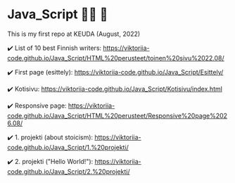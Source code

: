 # Java_Script :woman_technologist: :fallen_leaf:

This is my first repo at KEUDA (August, 2022)

:heavy_check_mark: List of 10 best Finnish writers: https://viktoriia-code.github.io/Java_Script/HTML%20perusteet/toinen%20sivu%2022.08/

:heavy_check_mark: First page (esittely): https://viktoriia-code.github.io/Java_Script/Esittely/

:heavy_check_mark: Kotisivu: https://viktoriia-code.github.io/Java_Script/Kotisivu/index.html

:heavy_check_mark: Responsive page: https://viktoriia-code.github.io/Java_Script/HTML%20perusteet/Responsive%20page%2026.08/

:heavy_check_mark: 1. projekti (about stoicism): https://viktoriia-code.github.io/Java_Script/1.%20projekti/

:heavy_check_mark: 2. projekti ("Hello World!"): https://viktoriia-code.github.io/Java_Script/2.%20projekti/
